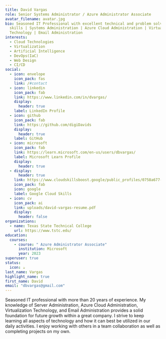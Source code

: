 ```yaml
---
title: David Vargas
role: Senior Systems Administrator / Azure Administrator Associate
avatar_filename: avatar.jpg
bio: Seasoned IT Professional with excellent technical and problem solving
  skills | Systems Administration | Azure Cloud Administration | Virtualization
  Technology | Email Administration
interests:
  - Cloud Technologies
  - Virtualization
  - Artificial Intelligence
  - DevOps(IaC)
  - Web Design
  - CI/CD
social:
  - icon: envelope
    icon_pack: fas
    link: /#contact
  - icon: linkedin
    icon_pack: fab
    link: https://www.linkedin.com/in/dvargas/
    display:
      header: true
    label: LinkedIn Profile
  - icon: github
    icon_pack: fab
    link: https://github.com/digiDavids
    display:
      header: true
    label: GitHub
  - icon: microsoft
    icon_pack: fab
    link: https://learn.microsoft.com/en-us/users/dbvargas/
    label: Microsoft Learn Profile
    display:
      header: true
  - display:
      header: true
    link: https://www.cloudskillsboost.google/public_profiles/0758a677-3270-47f7-b829-ac0085e0cf38
    icon_pack: fab
    icon: google
    label: Google Cloud Skills
  - icon: cv
    icon_pack: ai
    link: uploads/david-vargas-resume.pdf
    display:
      header: false
organizations:
  - name: Texas State Technical College
    url: https://www.tstc.edu/
education:
  courses:
    - course: " Azure Administrator Associate"
      institution: Microsoft
      year: 2023
superuser: true
status:
  icon: ☕️
last_name: Vargas
highlight_name: true
first_name: David
email: "dbvargas@gmail.com"
---
```

<!--StartFragment-->

Seasoned IT professional with more than 20 years of experience. My knowledge of Server Administration, Azure Cloud Administration, Virtualization Technology, and Email Administration provides a solid foundation for future growth within a great company. I strive to keep learning all aspects of technology and how it can best be utilized in our daily activities. I enjoy working with others in a team collaboration as well as completing projects on my own.

<!--EndFragment-->
